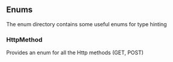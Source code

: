 
## Enums
The enum directory contains some useful enums for type hinting

### HttpMethod
Provides an enum for all the Http methods (GET, POST)